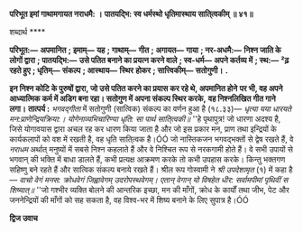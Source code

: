 **परिभूत इमां गाथामगायत नराधमै: ।** **पातयद्भि: स्व धर्मस्थो धृतिमास्थाय साति्त्वकीम् ॥ ४१॥** 

शब्दार्थ **** 

**परिभूत:—** **अपमानित** **; इमाम्—** **यह** **; गाथाम्—** **गीत** **; अगायत—** **गाया** **; नर-अधमै:—** **निश्न जाति के लोगों द्वारा** **; पातयद्भि:—** **उसे पतित बनाने का प्रयत्न करने वाले** **; स्व-धर्म—** **अपने कर्तव्य में** **; स्थ:—** **²ढ़ रहते हुए** **; धृतिम्—** **संकल्प** **; आस्थाय—** **स्थिर** **होकर** **; सात्त्विकीम्—** **सतोगुणी।** **.** 

**इन निश्न कोटि के पुरुषों द्वारा, जो उसे पतित करने का प्रयास कर रहे थे, अपमानित होने** **पर भी, वह अपने आध्यात्मिक कर्म में अडिग बना रहा। सतोगुण में अपना संकल्प स्थिर करके,** **वह निश्नलिखित गीत गाने लगा।** **तात्पर्य :** *भगवद्गीता* में सतोगुणी (सात्विक) संकल्प का वर्णन हुआ है (१८.३३)— *धृत्या यया धारयते मन:प्राणेन्द्रियक्रिया:।* *योगेनाव्यभिचारिण्या धृति: सा पार्थ साति्त्वकी॥* ''हे पृथापुत्र! जो धारणा अदश्य है, जिसे योगावयास द्वारा अचल रह कर धारण किया जाता है और जो इस प्रकार मन, प्राण तथा इन्द्रियों के कार्यकलापों को वश में रखती है, वह धृति साति्त्वक है।ÓÓ जो नास्तिकजन भगवद्भक्तों से द्वेष रखते हैं, वे *नराधम* अर्थात् मनुष्यों में सबसे निश्न कहलाते हैं और वे निश्चित रूप से नरकगामी होते हैं। वे सभी उपायों से भगवान् की भक्ति में बाधा डालते हैं, कभी प्रत्यक्ष आक्रमण करके तो कभी उपहास करके। किन्तु भक्तगण सहिष्णु बने रहते हैं और सात्विक संकल्प बनाये रखते हैं। श्रील रूप गोस्वामी ने *श्री उपदेशामृत* (१) में कहा है— *वाचो वेगं मनस: क्रोधवेगं* *जिह्वावेगम् उदरोपस्थवेगम्।* *एतान् वेगान् यो विषहेत धीर:* *सर्वामपीमां पृथिवीं स शिष्यात्॥* ''जो गश्भीर व्यक्ति बोलने की आन्तरिक इच्छा, मन की माँगों, क्रोध के कार्यों तथा जीभ, पेट और जननेन्द्रियों की माँगों को सह सकता है, वह विश्व-भर में शिष्य बनाने के लिए सुपात्र है।ÓÓ  

**द्विज उवाच** 